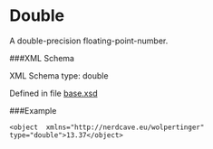 Double=====A double-precision floating-point-number.###XML SchemaXML Schema type: doubleDefined in file [base.xsd](xsd/base.xsd)###Example	<object  xmlns="http://nerdcave.eu/wolpertinger" type="double">13.37</object>